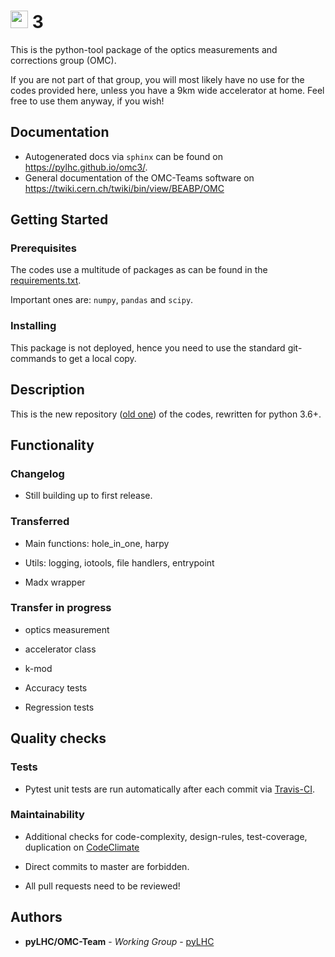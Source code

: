 # <img src="https://twiki.cern.ch/twiki/pub/BEABP/Logos/OMC_logo.png" height="28"> 3

This is the python-tool package of the optics measurements and corrections group (OMC).

If you are not part of that group, you will most likely have no use for the codes provided here, 
unless you have a 9km wide accelerator at home.
Feel free to use them anyway, if you wish!

## Documentation

- Autogenerated docs via ``sphinx`` can be found on <https://pylhc.github.io/omc3/>.
- General documentation of the OMC-Teams software on <https://twiki.cern.ch/twiki/bin/view/BEABP/OMC>

## Getting Started

### Prerequisites

The codes use a multitude of packages as can be found in the [requirements.txt](requirements.txt).

Important ones are: ``numpy``, ``pandas`` and ``scipy``.

### Installing

This package is not deployed, hence you need to use the standard git-commands to get a local copy.

## Description

This is the new repository ([old one](https://github.com/pylhc/Beta-Beat.src)) of the codes,
rewritten for python 3.6+.  


## Functionality

### Changelog

- Still building up to first release.

### Transferred

- Main functions: hole_in_one, harpy

- Utils: logging, iotools, file handlers, entrypoint

- Madx wrapper


### Transfer in progress

- optics measurement

- accelerator class

- k-mod

- Accuracy tests

- Regression tests

## Quality checks

### Tests

- Pytest unit tests are run automatically after each commit via 
[Travis-CI](https://travis-ci.com/pylhc/omc3). 

### Maintainability

- Additional checks for code-complexity, design-rules, test-coverage, duplication on 
[CodeClimate](https://codeclimate.com/github/pylhc/omc3)

- Direct commits to master are forbidden.

- All pull requests need to be reviewed!


## Authors

* **pyLHC/OMC-Team** - *Working Group* - [pyLHC](https://github.com/orgs/pylhc/teams/omc-team)

<!--
## License
This project is licensed under the  License - see the [LICENSE.md](LICENSE.md) file for details
-->